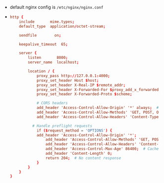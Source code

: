 - default nginx config is `/etc/nginx/nginx.conf`
- ```conf
  http {
      include       mime.types;
      default_type  application/octet-stream;
  
      sendfile        on;
  
      keepalive_timeout  65;
  
      server {
          listen       8000;
          server_name  localhost;
  
          location / {
              proxy_pass http://127.0.0.1:4000;
              proxy_set_header Host $host;
              proxy_set_header X-Real-IP $remote_addr;
              proxy_set_header X-Forwarded-For $proxy_add_x_forwarded_for;
              proxy_set_header X-Forwarded-Proto $scheme;
  
              # CORS headers
              add_header 'Access-Control-Allow-Origin' '*' always;  # Allow all origins
              add_header 'Access-Control-Allow-Methods' 'GET, POST, OPTIONS' always;  # Allowed methods
              add_header 'Access-Control-Allow-Headers' 'Content-Type, Authorization' always;  # Allowed headers
  
          	# Handle preflight requests
              if ($request_method = 'OPTIONS') {
              add_header 'Access-Control-Allow-Origin' '*';
                  add_header 'Access-Control-Allow-Methods' 'GET, POST, OPTIONS, DELETE, PUT';
                  add_header 'Access-Control-Allow-Headers' 'Content-Type, Authorization, X-Requested-With, access-control-allow-headers,access-control-allow-methods,access-control-allow-origin,content-type';
                  add_header 'Access-Control-Max-Age' 86400;  # Cache preflight response for 1 day
                  add_header 'Content-Length' 0;
                  return 204;  # No content response
              }
          }
      }
  }
  ```